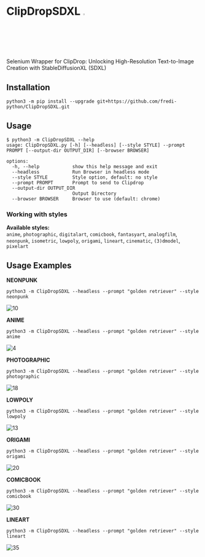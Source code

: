 
# ClipDropSDXL <img src="https://github.com/fredi-python/ClipDropSDXL/assets/83492589/b3d508ee-d810-4b8b-9d1b-87a4b84967a2" width="2.5%"></img>

Selenium Wrapper for ClipDrop: Unlocking High-Resolution Text-to-Image Creation with StableDiffusionXL (SDXL)
## Installation
```
python3 -m pip install --upgrade git+https://github.com/fredi-python/ClipDropSDXL.git
```
## Usage
```
$ python3 -m ClipDropSDXL --help
usage: ClipDropSDXL.py [-h] [--headless] [--style STYLE] --prompt PROMPT [--output-dir OUTPUT_DIR] [--browser BROWSER]

options:
  -h, --help            show this help message and exit
  --headless            Run Browser in headless mode
  --style STYLE         Style option, default: no style
  --prompt PROMPT       Prompt to send to Clipdrop
  --output-dir OUTPUT_DIR
                        Output Directory
  --browser BROWSER     Browser to use (default: chrome)
```
### Working with styles
**Available styles:** <br>`anime`, `photographic`, `digitalart`, `comicbook`, `fantasyart`, `analogfilm`, `neonpunk`, `isometric`, `lowpoly`, `origami`, `lineart`, `cinematic`, `(3)dmodel`, `pixelart`

## Usage Examples


**NEONPUNK**
```
python3 -m ClipDropSDXL --headless --prompt "golden retriever" --style neonpunk
```
![10](https://github.com/fredi-python/ClipDropSDXL/assets/83492589/84e5c0d7-2d73-447d-9b89-809b94c66376)




**ANIME**
```
python3 -m ClipDropSDXL --headless --prompt "golden retriever" --style anime
```
![4](https://github.com/fredi-python/ClipDropSDXL/assets/83492589/f668675d-6d61-4a34-91f6-88ae618761da)

**PHOTOGRAPHIC**
```
python3 -m ClipDropSDXL --headless --prompt "golden retriever" --style photographic
```
![18](https://github.com/fredi-python/ClipDropSDXL/assets/83492589/62464108-a99d-4e77-8dce-c31d1f026948)


**LOWPOLY**
```
python3 -m ClipDropSDXL --headless --prompt "golden retriever" --style lowpoly
```
![13](https://github.com/fredi-python/ClipDropSDXL/assets/83492589/d5951054-14c1-48e5-84be-973e64cf889f)

**ORIGAMI**
```
python3 -m ClipDropSDXL --headless --prompt "golden retriever" --style origami
```
![20](https://github.com/fredi-python/ClipDropSDXL/assets/83492589/bf3eb88a-a3c2-4393-8d3c-caed595874ef)

**COMICBOOK**
```
python3 -m ClipDropSDXL --headless --prompt "golden retriever" --style comicbook
```
![30](https://github.com/fredi-python/ClipDropSDXL/assets/83492589/14eb55a2-86f2-43df-b10b-5f9c35479cbc)

**LINEART**
```
python3 -m ClipDropSDXL --headless --prompt "golden retriever" --style lineart
```

![35](https://github.com/fredi-python/ClipDropSDXL/assets/83492589/bdf2af18-d378-4b6b-87db-223da7a337e9)

